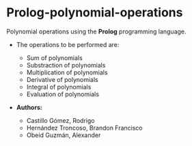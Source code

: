 # Prolog-polynomial-operations
Polynomial operations using the **Prolog** programming language.
* The operations to be performed are: 
  * Sum of polynomials
  * Substraction of polynomials
  * Multiplication of polynomials
  * Derivative of polynomials
  * Integral of polynomials
  * Evaluation of polynomials

* **Authors:**
  * Castillo Gómez, Rodrigo
  * Hernández Troncoso, Brandon Francisco
  * Obeid Guzmán, Alexander

